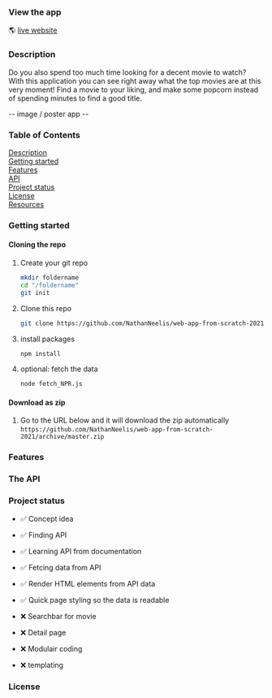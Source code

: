 <!-- Add a link to your live demo in Github Pages 🌐-->
### View the app
:earth_americas:  [live website](https://nathanneelis.github.io/web-app-from-scratch-2021/)

<!-- ☝️ replace this description with a description of your own work -->
### Description
Do you also spend too much time looking for a decent movie to watch?  
With this application you can see right away what the top movies are at this very moment! 
Find a movie to your liking, and make some popcorn instead of spending minutes to find a good title.  

<!-- Add a nice poster image here at the end of the week, showing off your shiny frontend 📸 -->

-- image / poster app --  


<!-- Maybe a table of contents here? 📚 -->
### Table of Contents
[Description]()  
[Getting started]()  
[Features]()  
[API]()  
[Project status]()  
[License]()  
[Resources]()   


<!-- How about a section that describes how to install this project? 🤓 -->
### Getting started

#### Cloning the repo
1. Create your git repo  
    ```bash
    mkdir foldername  
    cd "/foldername"  
    git init  
    ```  

2. Clone this repo  
    ```bash
    git clone https://github.com/NathanNeelis/web-app-from-scratch-2021.git
    ```   

3. install packages  
    ```bash
    npm install
    ```  

4. optional: fetch the data  
    ```bash
    node fetch_NPR.js
    ```  

#### Download as zip
1. Go to the URL below and it will download the zip automatically  
    ```https://github.com/NathanNeelis/web-app-from-scratch-2021/archive/master.zip```



<!-- ...but how does one use this project? What are its features 🤔 -->
### Features

<!-- What external data source is featured in your project and what are its properties 🌠 -->
### The API

<!-- Maybe a checklist of done stuff and stuff still on your wishlist? ✅ -->
### Project status 
* ✅  Concept idea  
* ✅ Finding API  
* ✅ Learning API from documentation  
* ✅ Fetcing data from API  
* ✅ Render HTML elements from API data  
* ✅ Quick page styling so the data is readable  
  
* ❌ Searchbar for movie  
* ❌ Detail page  
* ❌ Modulair coding  
* ❌ templating  


<!-- How about a license here? 📜 (or is it a licence?) 🤷 -->
### License
